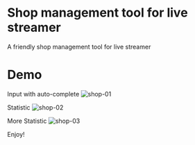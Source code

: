 # Shop management tool for live streamer

A friendly shop management tool for live streamer

# Demo

Input with auto-complete
![shop-01](https://github.com/gameballstudio/streamer/assets/87974689/181f926d-44af-4343-a46b-a3d4843246ed)

Statistic 
![shop-02](https://github.com/gameballstudio/streamer/assets/87974689/9572a1f7-1624-4c5e-8565-30e9ce2f48e4)

More Statistic
![shop-03](https://github.com/gameballstudio/streamer/assets/87974689/12d2f25d-c6bf-4ea8-ada0-7292ea916cd1)

Enjoy!
